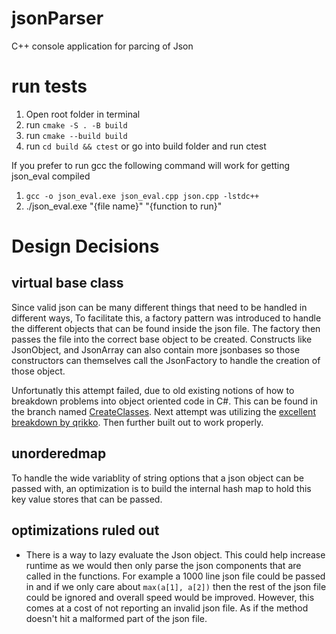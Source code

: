 # jsonParser
C++ console application for parcing of Json

# run tests

1. Open root folder in terminal
2. run `cmake -S . -B build`
3. run `cmake --build build`
4. run `cd build && ctest` or go into build folder and run ctest

If you prefer to run gcc the following command will work for getting json_eval compiled

1. `gcc -o json_eval.exe json_eval.cpp json.cpp -lstdc++`
2. ./json_eval.exe "{file name}" "{function to run}"

# Design Decisions

## virtual base class

Since valid json can be many different things that need to be handled in different ways, To facilitate this, a factory pattern was introduced to handle the different objects that can be found inside the json file. The factory then passes the file into the correct base object to be created. Constructs like JsonObject, and JsonArray can also contain more jsonbases so those constructors can themselves call the JsonFactory to handle the creation of those object.

Unfortunatly this attempt failed, due to old existing notions of how to breakdown problems into object oriented code in C#. This can be found in the branch named [CreateClasses](https://github.com/decisivedaniel/jsonParser/tree/CreateClasses). Next attempt was utilizing the [excellent breakdown by qrikko](https://stackoverflow.com/q/19543326). Then further built out to work properly.

## unorderedmap

To handle the wide variablity of string options that a json object can be passed with, an optimization is to build the internal hash map to hold this key value stores that can be passed.

## optimizations ruled out

- There is a way to lazy evaluate the Json object. This could help increase runtime as we would then only parse the json components that are called in the functions. For example a 1000 line json file could be passed in and if we only care about `max(a[1], a[2])` then the rest of the json file could be ignored and overall speed would be improved. However, this comes at a cost of not reporting an invalid json file. As if the method doesn't hit a malformed part of the json file.
 
